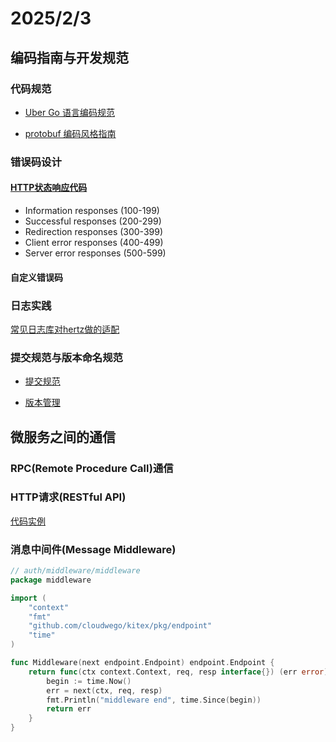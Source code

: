 # 2025/2/3

## 编码指南与开发规范

### 代码规范

- [Uber Go 语言编码规范](https://github.com/xxjwxc/uber_go_guide_cn)

- [protobuf 编码风格指南](https://protobuf.dev/programming-guides/style/)

### 错误码设计

#### [HTTP状态响应代码](https://developer.mozilla.org/en-US/docs/Web/HTTP/Status)

- Information responses (100-199)
- Successful responses (200-299)
- Redirection responses (300-399)
- Client error responses (400-499)
- Server error responses (500-599)

#### 自定义错误码

### 日志实践

[常见日志库对hertz做的适配](https://github.com/hertz-contrib/logger)

### 提交规范与版本命名规范

- [提交规范](https://www.conventionalcommits.org/zh-hans/v1.0.0/)

- [版本管理](https://semver.org/lang/zh-CN/)

## 微服务之间的通信

### RPC(Remote Procedure Call)通信

### HTTP请求(RESTful API)

[代码实例](https://github.com/cloudwego/hertz-examples)

### 消息中间件(Message Middleware)

```go
// auth/middleware/middleware
package middleware

import (
	"context"
	"fmt"
	"github.com/cloudwego/kitex/pkg/endpoint"
	"time"
)

func Middleware(next endpoint.Endpoint) endpoint.Endpoint {
	return func(ctx context.Context, req, resp interface{}) (err error) {
		begin := time.Now()
		err = next(ctx, req, resp)
		fmt.Println("middleware end", time.Since(begin))
		return err
	}
}
```
